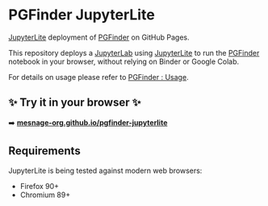 # PGFinder JupyterLite


[JupyterLite](https://github.com/jupyterlite) deployment of [PGFinder](https://mesnage-org.github.io/pgfinder) on GitHub
Pages.

This repository deploys a [JupyterLab](https://jupyter.org/) using [JupyterLite](https://github.com/jupyterlite) to run the
[PGFinder](https://github.com/Mesnage-org/pgfinder/) notebook in your browser, without relying on Binder or Google
Colab.

For details on usage please refer to [PGFinder : Usage](https://mesnage-org.github.io/pgfinder/master/usage.html).

## ✨ Try it in your browser ✨

➡️ [**mesnage-org.github.io/pgfinder-jupyterlite**](https://mesnage-org.github.io/pgfinder-jupyterlite/lab?path=pgfinder_interactive.ipynb)

## Requirements

JupyterLite is being tested against modern web browsers:

- Firefox 90+
- Chromium 89+

